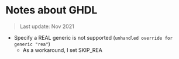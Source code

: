 # Notes about GHDL

> Last update: Nov 2021

* Specify a REAL generic is not supported (`unhandled override for generic "rea"`)
  * As a workaround, I set SKIP_REA

